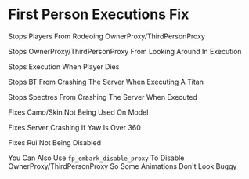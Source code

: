 # First Person Executions Fix

Stops Players From Rodeoing OwnerProxy/ThirdPersonProxy

Stops OwnerProxy/ThirdPersonProxy From Looking Around In Execution

Stops Execution When Player Dies

Stops BT From Crashing The Server When Executing A Titan 

Stops Spectres From Crashing The Server When Executed 

Fixes Camo/Skin Not Being Used On Model

Fixes Server Crashing If Yaw Is Over 360

Fixes Rui Not Being Disabled

You Can Also Use `fp_embark_disable_proxy` To Disable OwnerProxy/ThirdPersonProxy So Some Animations Don't Look Buggy